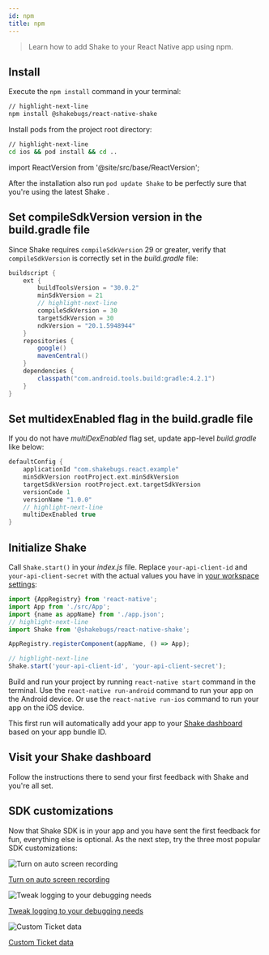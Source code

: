 ```yaml
---
id: npm
title: npm
---
```


> Learn how to add Shake to your React Native app using npm.

## Install
Execute the `npm install` command in your terminal:

```bash title="Terminal"
// highlight-next-line
npm install @shakebugs/react-native-shake
```

Install pods from the project root directory:

```bash title="Terminal"
// highlight-next-line
cd ios && pod install && cd ..
```

import ReactVersion from '@site/src/base/ReactVersion';

After the installation also run `pod update Shake` to be perfectly sure that you're using the latest Shake <ReactVersion/>.

## Set compileSdkVersion version in the build.gradle file

Since Shake requires `compileSdkVersion` 29 or greater, verify that `compileSdkVersion` is correctly set in the *build.gradle* file:

```groovy title="android/build.gradle"
buildscript {
    ext {
        buildToolsVersion = "30.0.2"
        minSdkVersion = 21
        // highlight-next-line
        compileSdkVersion = 30
        targetSdkVersion = 30
        ndkVersion = "20.1.5948944"
    }
    repositories {
        google()
        mavenCentral()
    }
    dependencies {
        classpath("com.android.tools.build:gradle:4.2.1")
    }
}
```

## Set multidexEnabled flag in the build.gradle file

If you do not have *multiDexEnabled* flag set, update app-level *build.gradle* like below:

```groovy title="app/build.gradle"
defaultConfig {
    applicationId "com.shakebugs.react.example"
    minSdkVersion rootProject.ext.minSdkVersion
    targetSdkVersion rootProject.ext.targetSdkVersion
    versionCode 1
    versionName "1.0.0"
    // highlight-next-line
    multiDexEnabled true
}
```

## Initialize Shake

Call `Shake.start()` in your *index.js* file. 
Replace `your-api-client-id` and `your-api-client-secret` with the actual values you have in [your workspace settings](https://app.shakebugs.com/settings/workspace#general):

```javascript title="index.js"
import {AppRegistry} from 'react-native';
import App from './src/App';
import {name as appName} from './app.json';
// highlight-next-line
import Shake from '@shakebugs/react-native-shake';

AppRegistry.registerComponent(appName, () => App);

// highlight-next-line
Shake.start('your-api-client-id', 'your-api-client-secret');
```

Build and run your project by running `react-native start` command in the terminal. 
Use the `react-native run-android` command to run your app on the Android device. 
Or use the `react-native run-ios` command to run your app on the iOS device. 
 
This first run will automatically
add your app to your [Shake dashboard](https://app.shakebugs.com/) based on your app bundle ID.

## Visit your Shake dashboard

Follow the instructions there to send your first feedback with Shake and you're all set.

## SDK customizations

Now that Shake SDK is in your app and you have sent the first feedback for fun, everything else is optional.
As the next step, try the three most popular SDK customizations:

<div class="featuresList">
    <div>
        <img src="/docs/img/screen-recording@2x.png" alt="Turn on auto screen recording"/>
        <p><a href="/docs/react/configuration-and-data/auto-screen-recording/">Turn on auto screen recording</a></p>
    </div>
    <div>
        <img src="/docs/img/steps-to-reproduce@2x.png" alt="Tweak logging to your debugging needs"/>
        <p><a href="/docs/react/configuration-and-data/activity-history">Tweak logging to your debugging needs</a></p>
    </div>
    <div>
        <img src="/docs/img/feature-custom-ticket-data@2x.png" alt="Custom Ticket data"/>
        <p><a href="/docs/react/configuration-and-data/ticket-metadata/">Custom Ticket data</a></p>
    </div>
</div>
